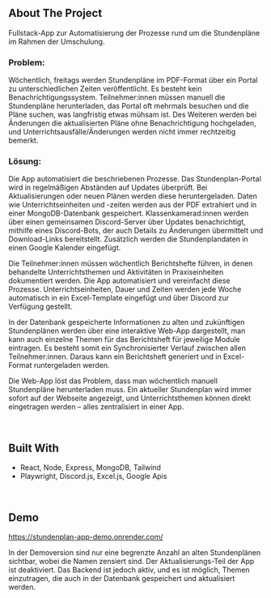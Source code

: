 ## About The Project

Fullstack-App zur Automatisierung der Prozesse rund um die Stundenpläne im Rahmen der Umschulung.

### Problem:
Wöchentlich, freitags werden Stundenpläne im PDF-Format über ein Portal zu unterschiedlichen Zeiten veröffentlicht. Es besteht kein Benachrichtigungssystem. Teilnehmer:innen müssen manuell die Stundenpläne herunterladen, das Portal oft mehrmals besuchen und die Pläne suchen, was langfristig etwas mühsam ist. Des Weiteren werden bei Änderungen die aktualisierten Pläne ohne Benachrichtigung hochgeladen, und Unterrichtsausfälle/Änderungen werden nicht immer rechtzeitig bemerkt.

### Lösung:
Die App automatisiert die beschriebenen Prozesse. Das Stundenplan-Portal wird in regelmäßigen Abständen auf Updates überprüft. Bei Aktualisierungen oder neuen Plänen werden diese heruntergeladen. Daten wie Unterrichtseinheiten und -zeiten werden aus der PDF extrahiert und in einer MongoDB-Datenbank gespeichert. Klassenkamerad:innen werden über einen gemeinsamen Discord-Server über Updates benachrichtigt, mithilfe eines Discord-Bots, der auch Details zu Änderungen übermittelt und Download-Links bereitstellt. Zusätzlich werden die Stundenplandaten in einen Google Kalender eingefügt.

Die Teilnehmer:innen müssen wöchentlich Berichtshefte führen, in denen behandelte Unterrichtsthemen und Aktivitäten in Praxiseinheiten dokumentiert werden. Die App automatisiert und vereinfacht diese Prozesse. Unterrichtseinheiten, Dauer und Zeiten werden jede Woche automatisch in ein Excel-Template eingefügt und über Discord zur Verfügung gestellt.

In der Datenbank gespeicherte Informationen zu alten und zukünftigen Stundenplänen werden über eine interaktive Web-App dargestellt, man kann auch einzelne Themen für das Berichtsheft für jeweilige Module eintragen. Es besteht somit ein Synchronisierter Verlauf zwischen allen Teilnehmer:innen. Daraus kann ein Berichtsheft generiert und in Excel-Format runtergeladen werden.

Die Web-App löst das Problem, dass man wöchentlich manuell Stundenpläne herunterladen muss. Ein aktueller Stundenplan wird immer sofort auf der Webseite angezeigt, und Unterrichtsthemen können direkt eingetragen werden – alles zentralisiert in einer App.


</br>

## Built With
- React, Node, Express, MongoDB, Tailwind
- Playwright, Discord.js, Excel.js, Google Apis

</br>



## Demo
https://stundenplan-app-demo.onrender.com/

In der Demoversion sind nur eine begrenzte Anzahl an alten Stundenplänen sichtbar, wobei die Namen zensiert sind. Der Aktualisierungs-Teil der App ist deaktiviert. Das Backend ist jedoch aktiv, und es ist möglich, Themen einzutragen, die auch in der Datenbank gespeichert und aktualisiert werden.
